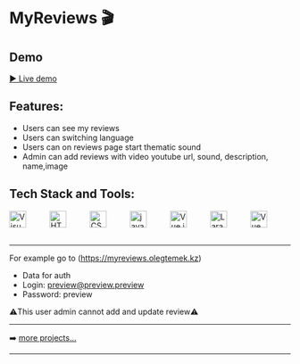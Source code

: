 # MyReviews 🎬 

## Demo

[▶️ Live demo](https://myreviews.olegtemek.kz)


## Features:

* Users can see my reviews
* Users can switching language
* Users can on reviews page start thematic sound
* Admin can add reviews with video youtube url, sound, description, name,image


## Tech Stack and Tools:

<div style="display:flex; align-items:center; justify-content: space-between;">
  <img align="left" alt="Visual Studio Code" width="30px" src="https://img.icons8.com/fluent/48/000000/visual-studio-code-2019.png" />
  <img align="left" alt="HTML5" width="30px" src="https://cdn.svgporn.com/logos/html-5.svg" />
  <img align="left" alt="CSS3" width="30px" src="https://cdn.svgporn.com/logos/css-3.svg" />
  <img align="left" alt="javascript" width="30px" src="https://cdn.svgporn.com/logos/javascript.svg" />
  <img align="left" alt="Vue.js" width="30px" src="https://cdn.svgporn.com/logos/vue.svg">
  <img alt="Laravel" align="left" src="https://cdn.svgporn.com/logos/laravel.svg" width="30px">
  <img alt="VueUse" align="left" src="https://cdn.svgporn.com/logos/vueuse.svg" width="30px">
  
<br />
</div>

<br />

---

For example go to (https://myreviews.olegtemek.kz)

* Data for auth
* Login: preview@preview.preview
* Password: preview

⚠️This user admin cannot add and update review⚠️

---

➡️ [more projects...](https://github.com/olegtemek)

---
